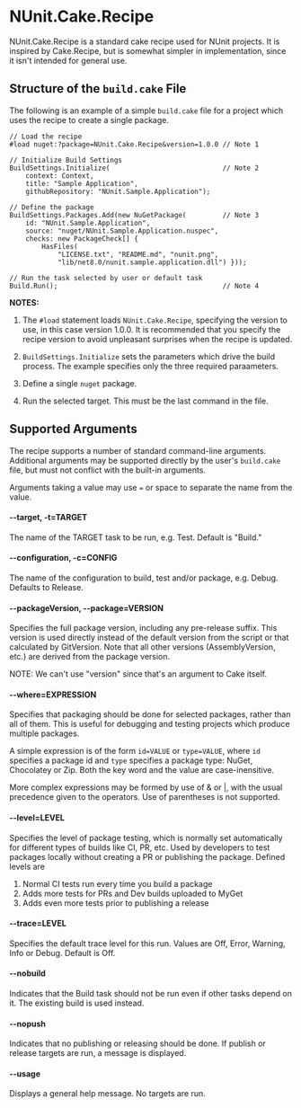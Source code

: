# NUnit.Cake.Recipe

NUnit.Cake.Recipe is a standard cake recipe used for NUnit projects. It is inspired by Cake.Recipe,
but is somewhat simpler in implementation, since it isn't intended for general use.

## Structure of the `build.cake` File

The following is an example of a simple `build.cake` file for a project which uses the recipe
to create a single package.

```
// Load the recipe
#load nuget:?package=NUnit.Cake.Recipe&version=1.0.0 // Note 1

// Initialize Build Settings
BuildSettings.Initialize(                            // Note 2
	context: Context,
	title: "Sample Application",
	githubRepository: "NUnit.Sample.Application");

// Define the package
BuildSettings.Packages.Add(new NuGetPackage(         // Note 3
	id: "NUnit.Sample.Application",
	source: "nuget/NUnit.Sample.Application.nuspec",
	checks: new PackageCheck[] {
		HasFiles(
			"LICENSE.txt", "README.md", "nunit.png",
			"lib/net8.0/nunit.sample.application.dll") }));

// Run the task selected by user or default task
Build.Run();                                         // Note 4
```

**NOTES:**

1. The `#load` statement loads `NUnit.Cake.Recipe`, specifying the version to use, 
   in this case version 1.0.0. It is recommended that you specify the recipe 
   version to avoid unpleasant surprises when the recipe is updated.

2. `BuildSettings.Initialize` sets the parameters which drive the build process. The example
   specifies only the three required paraameters.

3. Define a single `nuget` package.

4. Run the selected target. This must be the last command in the file.

## Supported Arguments

The recipe supports a number of standard command-line arguments. Additional arguments may be
supported directly by the user's `build.cake` file, but must not conflict with the built-in arguments.

Arguments taking a value may use  `=` or space to separate the name from the value.

#### --target, -t=TARGET
The name of the TARGET task to be run, e.g. Test. Default is "Build."

#### --configuration, -c=CONFIG
The name of the configuration to build, test and/or package, e.g. Debug.
Defaults to Release.

#### --packageVersion, --package=VERSION
Specifies the full package version, including any pre-release
suffix. This version is used directly instead of the default
version from the script or that calculated by GitVersion.
Note that all other versions (AssemblyVersion, etc.) are
derived from the package version.

NOTE: We can't use "version" since that's an argument to Cake itself.

#### --where=EXPRESSION
Specifies that packaging should be done for selected packages, rather
than all of them. This is useful for debugging and testing projects
which produce multiple packages.

A simple expression is of the form `id=VALUE` or `type=VALUE`, where
`id` specifies a package id and `type` specifies a package type:
NuGet, Chocolatey or Zip. Both the key word and the value are case-inensitive.

More complex expressions may be formed by use of & or |, with the usual
precedence given to the operators. Use of parentheses is not supported.

#### --level=LEVEL
Specifies the level of package testing, which is normally set
automatically for different types of builds like CI, PR, etc.
Used by developers to test packages locally without creating
a PR or publishing the package. Defined levels are
  1. Normal CI tests run every time you build a package
  2. Adds more tests for PRs and Dev builds uploaded to MyGet
  3. Adds even more tests prior to publishing a release

#### --trace=LEVEL
Specifies the default trace level for this run. Values are Off,
Error, Warning, Info or Debug. Default is Off.

#### --nobuild
Indicates that the Build task should not be run even if other
tasks depend on it. The existing build is used instead.

#### --nopush
Indicates that no publishing or releasing should be done. If
publish or release targets are run, a message is displayed.

#### --usage
Displays a general help message. No targets are run.
